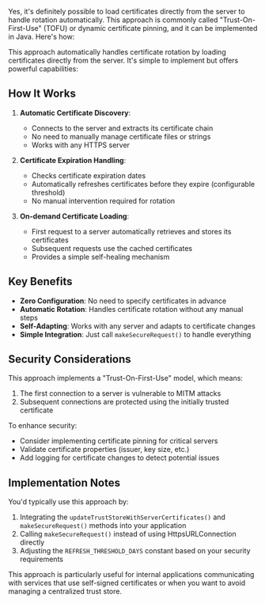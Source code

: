 Yes, it's definitely possible to load certificates directly from the server to handle rotation automatically. This approach is commonly called "Trust-On-First-Use" (TOFU) or dynamic certificate pinning, and it can be implemented in Java. Here's how:

This approach automatically handles certificate rotation by loading certificates directly from the server. It's simple to implement but offers powerful capabilities:

## How It Works

1. **Automatic Certificate Discovery**:
   - Connects to the server and extracts its certificate chain
   - No need to manually manage certificate files or strings
   - Works with any HTTPS server

2. **Certificate Expiration Handling**:
   - Checks certificate expiration dates
   - Automatically refreshes certificates before they expire (configurable threshold)
   - No manual intervention required for rotation

3. **On-demand Certificate Loading**:
   - First request to a server automatically retrieves and stores its certificates
   - Subsequent requests use the cached certificates
   - Provides a simple self-healing mechanism

## Key Benefits

- **Zero Configuration**: No need to specify certificates in advance
- **Automatic Rotation**: Handles certificate rotation without any manual steps
- **Self-Adapting**: Works with any server and adapts to certificate changes
- **Simple Integration**: Just call `makeSecureRequest()` to handle everything

## Security Considerations

This approach implements a "Trust-On-First-Use" model, which means:

1. The first connection to a server is vulnerable to MITM attacks
2. Subsequent connections are protected using the initially trusted certificate

To enhance security:
- Consider implementing certificate pinning for critical servers
- Validate certificate properties (issuer, key size, etc.)
- Add logging for certificate changes to detect potential issues

## Implementation Notes

You'd typically use this approach by:

1. Integrating the `updateTrustStoreWithServerCertificates()` and `makeSecureRequest()` methods into your application
2. Calling `makeSecureRequest()` instead of using HttpsURLConnection directly
3. Adjusting the `REFRESH_THRESHOLD_DAYS` constant based on your security requirements

This approach is particularly useful for internal applications communicating with services that use self-signed certificates or when you want to avoid managing a centralized trust store.
